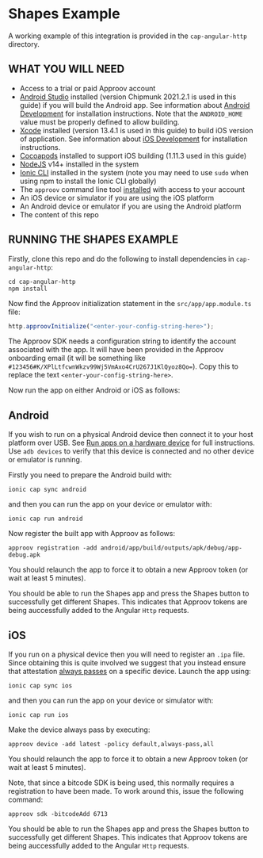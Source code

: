 # Shapes Example

A working example of this integration is provided in the `cap-angular-http` directory.

## WHAT YOU WILL NEED
* Access to a trial or paid Approov account
* [Android Studio](https://developer.android.com/studio) installed (version Chipmunk 2021.2.1 is used in this guide) if you will build the Android app. See information about [Android Development](https://ionicframework.com/docs/developing/android) for installation instructions. Note that the `ANDROID_HOME` value must be properly defined to allow building.
* [Xcode](https://developer.apple.com/xcode/) installed (version 13.4.1 is used in this guide) to build iOS version of application. See information about [iOS Development](https://ionicframework.com/docs/developing/ios) for installation instructions.
* [Cocoapods](https://cocoapods.org) installed to support iOS building (1.11.3 used in this guide)
* [NodeJS](https://nodejs.org/en/) v14+ installed in the system
* [Ionic CLI](https://ionicframework.com/docs/intro/cli) installed in the system (note you may need to use `sudo` when using npm to install the Ionic CLI globally)
* The `approov` command line tool [installed](https://approov.io/docs/latest/approov-installation/) with access to your account
* An iOS device or simulator if you are using the iOS platform
* An Android device or emulator if you are using the Android platform
* The content of this repo

## RUNNING THE SHAPES EXAMPLE

Firstly, clone this repo and do the following to install dependencies in `cap-angular-http`:

```
cd cap-angular-http
npm install
```

Now find the Approov initialization statement in the `src/app/app.module.ts` file:

```Typescript
http.approovInitialize("<enter-your-config-string-here>");
```
The Approov SDK needs a configuration string to identify the account associated with the app. It will have been provided in the Approov onboarding email (it will be something like `#123456#K/XPlLtfcwnWkzv99Wj5VmAxo4CrU267J1KlQyoz8Qo=`). Copy this to replace the text `<enter-your-config-string-here>`.

Now run the app on either Android or iOS as follows:

## Android

If you wish to run on a physical Android device then connect it to your host platform over USB. See [Run apps on a hardware device](https://developer.android.com/studio/run/device) for full instructions. Use `adb devices` to verify that this device is connected and no other device or emulator is running.

Firstly you need to prepare the Android build with:

```
ionic cap sync android
```

and then you can run the app on your device or emulator with:

```
ionic cap run android
```

Now register the built app with Approov as follows:

```
approov registration -add android/app/build/outputs/apk/debug/app-debug.apk
```

You should relaunch the app to force it to obtain a new Approov token (or wait at least 5 minutes).

You should be able to run the Shapes app and press the Shapes button to successfully get different Shapes. This indicates that Approov tokens are being auccessfully added to the Angular `Http` requests.

## iOS

If you run on a physical device then you will need to register an `.ipa` file. Since obtaining this is quite involved we suggest that you instead ensure that attestation [always passes](https://approov.io/docs/latest/approov-usage-documentation/#adding-a-device-security-policy) on a specific device. Launch the app using:

```
ionic cap sync ios
```

and then you can run the app on your device or simulator with:

```
ionic cap run ios
```

Make the device always pass by executing:

```
approov device -add latest -policy default,always-pass,all
```

You should relaunch the app to force it to obtain a new Approov token (or wait at least 5 minutes).

Note, that since a bitcode SDK is being used, this normally requires a registration to have been made. To work around this, issue the following command:

```
approov sdk -bitcodeAdd 6713
```

You should be able to run the Shapes app and press the Shapes button to successfully get different Shapes. This indicates that Approov tokens are being auccessfully added to the Angular `Http` requests.
